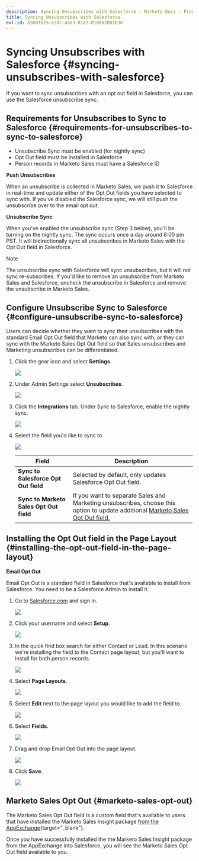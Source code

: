 ```yaml
---
description: Syncing Unsubscribes with Salesforce - Marketo Docs - Product Documentation
title: Syncing Unsubscribes with Salesforce
exl-id: b5b0f625-e38c-4a03-81e7-010082001636
---
```

# Syncing Unsubscribes with Salesforce {#syncing-unsubscribes-with-salesforce}

If you want to sync unsubscribes with an opt out field in Salesforce, you can use the Salesforce unsubscribe sync.

## Requirements for Unsubscribes to Sync to Salesforce {#requirements-for-unsubscribes-to-sync-to-salesforce}

* Unsubscribe Sync must be enabled (for nightly sync)
* Opt Out field must be installed in Salesforce
* Person records in Marketo Sales must have a Salesforce ID

**Push Unsubscribes**

When an unsubscribe is collected in Marketo Sales, we push it to Salesforce in real-time and update either of the Opt Out fields you have selected to sync with. If you've disabled the Salesforce sync, we will still push the unsubscribe over to the email opt out.

**Unsubscribe Sync**

When you've enabled the unsubscribe sync (Step 3 below), you'll be turning on the nightly sync. The sync occurs once a day around 8:00 pm PST. It will bidirectionally sync all unsubscribes in Marketo Sales with the Opt Out field in Salesforce.

>[!NOTE]
>
>The unsubscribe sync with Salesforce will sync unsubscribes, but it will not sync re-subscribes. If you'd like to remove an unsubscribe from Marketo Sales and Salesforce, uncheck the unsubscribe in Salesforce and remove the unsubscribe in Marketo Sales.

## Configure Unsubscribe Sync to Salesforce {#configure-unsubscribe-sync-to-salesforce}

Users can decide whether they want to sync their unsubscribes with the standard Email Opt Out field that Marketo can also sync with, or they can sync with the Marketo Sales Opt Out field so that Sales unsubscribes and Marketing unsubscribes can be differentiated.

1. Click the gear icon and select **Settings**.

   ![](assets/syncing-unsubscribes-with-salesforce-1.png)

1. Under Admin Settings select **Unsubscribes**.

   ![](assets/syncing-unsubscribes-with-salesforce-2.png)

1. Click the **Integrations** tab. Under Sync to Salesforce, enable the nightly sync.

   ![](assets/syncing-unsubscribes-with-salesforce-3.png)

1. Select the field you'd like to sync to.

   ![](assets/syncing-unsubscribes-with-salesforce-4.png)

   | Field | Description |
   |---|---|
   | **Sync to Salesforce Opt Out field** |Selected by default, only updates Salesforce Opt Out field. |
   | **Sync to Marketo Sales Opt Out field** |If you want to separate Sales and Marketing unsubscribes, choose this option to update additional [Marketo Sales Opt Out field.](#msoo) |

## Installing the Opt Out field in the Page Layout {#installing-the-opt-out-field-in-the-page-layout}

**Email Opt Out** 
  
Email Opt Out is a standard field in Salesforce that's available to install from Salesforce. You need to be a Salesforce Admin to install it.

1. Go to [Salesforce.com](https://salesforce.com) and sign in.

   ![](assets/syncing-unsubscribes-with-salesforce-5.png)

1. Click your username and select **Setup**.

   ![](assets/syncing-unsubscribes-with-salesforce-6.png)

1. In the quick find box search for either Contact or Lead. In this scenario we're installing the field to the Contact page layout, but you'll want to install for both person records.

   ![](assets/syncing-unsubscribes-with-salesforce-7.png)

1. Select **Page Layouts**.

   ![](assets/syncing-unsubscribes-with-salesforce-8.png)

1. Select **Edit** next to the page layout you would like to add the field to.

   ![](assets/syncing-unsubscribes-with-salesforce-9.png)

1. Select **Fields**.

   ![](assets/syncing-unsubscribes-with-salesforce-10.png)

1. Drag and drop Email Opt Out into the page layout.

   ![](assets/syncing-unsubscribes-with-salesforce-11.png)

1. Click **Save**.

   ![](assets/syncing-unsubscribes-with-salesforce-12.png)

## Marketo Sales Opt Out {#marketo-sales-opt-out}

The Marketo Sales Opt Out field is a custom field that's available to users that have installed the Marketo Sales Insight package [from the AppExchange](/help/marketo/product-docs/marketo-sales-insight/msi-for-salesforce/installation/install-marketo-sales-insight-package-in-salesforce-appexchange.md){target="_blank"}.

Once you have successfully installed the the Marketo Sales Insight package from the AppExchange into Salesforce, you will see the Marketo Sales Opt Out field available to you.
